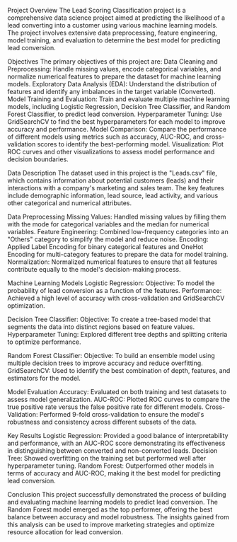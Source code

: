 Project Overview
The Lead Scoring Classification project is a comprehensive data science project aimed at predicting the likelihood of a lead converting into a customer using various machine learning models. The project involves extensive data preprocessing, feature engineering, model training, and evaluation to determine the best model for predicting lead conversion.

Objectives
The primary objectives of this project are:
Data Cleaning and Preprocessing: Handle missing values, encode categorical variables, and normalize numerical features to prepare the dataset for machine learning models.
Exploratory Data Analysis (EDA): Understand the distribution of features and identify any imbalances in the target variable (Converted).
Model Training and Evaluation: Train and evaluate multiple machine learning models, including Logistic Regression, Decision Tree Classifier, and Random Forest Classifier, to predict lead conversion.
Hyperparameter Tuning: Use GridSearchCV to find the best hyperparameters for each model to improve accuracy and performance.
Model Comparison: Compare the performance of different models using metrics such as accuracy, AUC-ROC, and cross-validation scores to identify the best-performing model.
Visualization: Plot ROC curves and other visualizations to assess model performance and decision boundaries.

Data Description
The dataset used in this project is the "Leads.csv" file, which contains information about potential customers (leads) and their interactions with a company's marketing and sales team. The key features include demographic information, lead source, lead activity, and various other categorical and numerical attributes.

Data Preprocessing
Missing Values: Handled missing values by filling them with the mode for categorical variables and the median for numerical variables.
Feature Engineering: Combined low-frequency categories into an "Others" category to simplify the model and reduce noise.
Encoding: Applied Label Encoding for binary categorical features and OneHot Encoding for multi-category features to prepare the data for model training.
Normalization: Normalized numerical features to ensure that all features contribute equally to the model's decision-making process.


Machine Learning Models
Logistic Regression:
Objective: To model the probability of lead conversion as a function of the features.
Performance: Achieved a high level of accuracy with cross-validation and GridSearchCV optimization.

Decision Tree Classifier:
Objective: To create a tree-based model that segments the data into distinct regions based on feature values.
Hyperparameter Tuning: Explored different tree depths and splitting criteria to optimize performance.

Random Forest Classifier:
Objective: To build an ensemble model using multiple decision trees to improve accuracy and reduce overfitting.
GridSearchCV: Used to identify the best combination of depth, features, and estimators for the model.


Model Evaluation
Accuracy: Evaluated on both training and test datasets to assess model generalization.
AUC-ROC: Plotted ROC curves to compare the true positive rate versus the false positive rate for different models.
Cross-Validation: Performed 9-fold cross-validation to ensure the model's robustness and consistency across different subsets of the data.


Key Results
Logistic Regression: Provided a good balance of interpretability and performance, with an AUC-ROC score demonstrating its effectiveness in distinguishing between converted and non-converted leads.
Decision Tree: Showed overfitting on the training set but performed well after hyperparameter tuning.
Random Forest: Outperformed other models in terms of accuracy and AUC-ROC, making it the best model for predicting lead conversion.


Conclusion
This project successfully demonstrated the process of building and evaluating machine learning models to predict lead conversion. The Random Forest model emerged as the top performer, offering the best balance between accuracy and model robustness. The insights gained from this analysis can be used to improve marketing strategies and optimize resource allocation for lead conversion.
